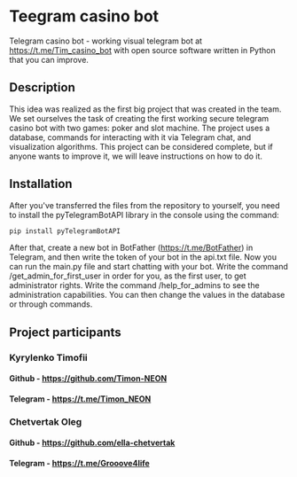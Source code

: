 # Teegram casino bot

Telegram casino bot - working visual telegram bot at https://t.me/Tim_casino_bot with open source software written in Python that you can improve.

## Description

This idea was realized as the first big project that was created in the team. We set ourselves the task of creating the first working secure telegram casino bot with two games: poker and slot machine.
The project uses a database, commands for interacting with it via Telegram chat, and visualization algorithms.
This project can be considered complete, but if anyone wants to improve it, we will leave instructions on how to do it.

## Installation

After you've transferred the files from the repository to yourself, you need to install the pyTelegramBotAPI library in the console using the command:

```bash
pip install pyTelegramBotAPI
```
After that, create a new bot in BotFather (https://t.me/BotFather) in Telegram, and then write the token of your bot in the api.txt file.
Now you can run the main.py file and start chatting with your bot. Write the command /get_admin_for_first_user in order for you, as the first user, to get administrator rights.
Write the command /help_for_admins to see the administration capabilities. You can then change the values in the database or through commands.

## Project participants

### Kyrylenko Timofii

#### Github - https://github.com/Timon-NEON
#### Telegram - https://t.me/Timon_NEON

### Chetvertak Oleg

#### Github - https://github.com/ella-chetvertak
#### Telegram - https://t.me/Grooove4life

